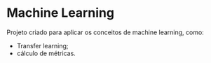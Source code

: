 # Machine Learning
Projeto criado para aplicar os conceitos de machine learning, como:
  - Transfer learning;
  - cálculo de métricas.
